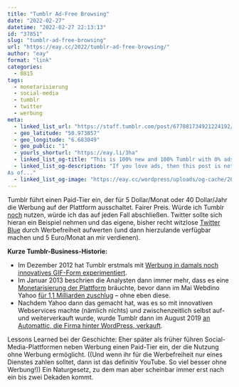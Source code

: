 ```yaml
---
title: "Tumblr Ad-Free Browsing"
date: "2022-02-27"
datetime: "2022-02-27 22:13:13"
id: "37851"
slug: "tumblr-ad-free-browsing"
url: "https://eay.cc/2022/tumblr-ad-free-browsing/"
author: "eay"
format: "link"
categories:
  - 0815
tags:
  - monetarisierung
  - social-media
  - tumblr
  - twitter
  - werbung
meta:
  - linked_list_url: "https://staff.tumblr.com/post/677081734921224192/this-is-100-new-and-100-tumblr-with-0-ads"
  - geo_latitude: "50.973857"
  - geo_longitude: "6.683049"
  - geo_public: "1"
  - yourls_shorturl: "https://eay.li/3ha"
  - linked_list_og-title: "This is 100% new and 100% Tumblr with 0% ads."
  - linked_list_og-description: "If you love ads, then this post is not for you. If you love Tumblr but hate ads and want the one to continue without having to endure the other, then this post is literally for you. Hello, you.
As of..."
  - linked_list_og-image: "https://eay.cc/wordpress/uploads/og-cache/26d618d6b0f87e7f1e2fc792a9405668.webp"
---
```


Tumblr führt einen Paid-Tier ein, der für 5 Dollar/Monat oder 40 Dollar/Jahr die Werbung auf der Plattform ausschaltet. Fairer Preis. Würde ich Tumblr [noch](https://eay.cc/2013/the-best-tumblelog-in-the-universe/) nutzen, würde ich das auf jeden Fall abschließen. Twitter sollte sich hieran ein Beispiel nehmen und das eigene, bisher recht witzlose [Twitter Blue](https://help.twitter.com/de/using-twitter/twitter-blue) durch Werbefreiheit aufwerten (und dann hierzulande verfügbar machen und 5 Euro/Monat an mir verdienen).

**Kurze Tumblr-Business-Historie:**

- Im Dezember 2012 hat Tumblr erstmals mit [Werbung in damals noch innovatives GIF-Form experimentiert](https://eay.cc/2012/tumblr-mit-animierter-gif-werbung/).
- Im Januar 2013 beschrien die Analysten dann immer mehr, dass es eine [Monetarisierung der Plattform](https://eay.cc/2013/forbes-feature-uber-david-karp-und-tumblrs-bald-erforderliche-monetarisierung/) bräuchte, bevor dann im Mai Webdino Yahoo [für 1,1 Milliarden zuschlug](https://eay.cc/2013/its-official-yahoo-kauft-tumblr-fur-11-milliarden-dollar/) – ohne eben diese.
- Nachdem Yahoo dann das gemacht hat, was es so mit innovativen Webservices machte (nämlich nichts) und zwischenzeitlich selbst auf- und weiterverkauft wurde, wurde Tumblr dann im August 2019 [an Automattic, die Firma hinter WordPress, verkauft](https://eay.cc/2019/automattic-uebernimmt-tumblr/).

Lessons Learned bei der Geschichte: Eher später als früher führen Social-Media-Plattformen neben Werbung einen Paid-Tier ein, der die Nutzung ohne Werbung ermöglicht. ((Und wenn ihr für die Werbefreiheit nur eines Dienstes zahlen solltet, dann ist das definitiv YouTube. So viel besser ohne Werbung!)) Ein Naturgesetz, zu dem man aber scheinbar immer erst nach ein bis zwei Dekaden kommt.
